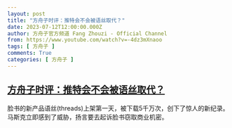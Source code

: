 ```yaml
---
layout: post
title: "方舟子时评：推特会不会被语丝取代？"
date: 2023-07-12T12:00:00.000Z
author: 方舟子官方频道 Fang Zhouzi - Official Channel
from: https://www.youtube.com/watch?v=-4dz3mXnaoo
tags: [ 方舟子 ]
comments: True
categories: [ 方舟子 ]
---
```

<!--1689163200000-->
[方舟子时评：推特会不会被语丝取代？](https://www.youtube.com/watch?v=-4dz3mXnaoo)
------

<div>
脸书的新产品语丝(threads)上架第一天，被下载5千万次，创下了惊人的新纪录。马斯克立即感到了威胁，扬言要去起诉脸书窃取商业机密。
</div>
